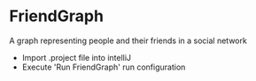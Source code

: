 # FriendGraph
A graph representing people and their friends in a social network

* Import .project file into intelliJ
* Execute 'Run FriendGraph' run configuration
